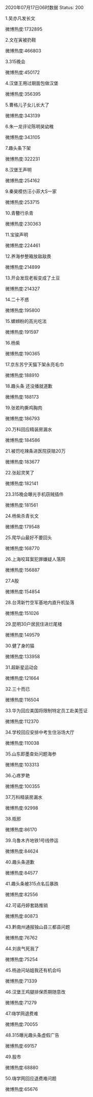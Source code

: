 2020年07月17日06时数据
Status: 200

1.吴亦凡发长文

微博热度:1732895

2.文在寅被扔鞋

微博热度:466803

3.315晚会

微博热度:450172

4.汉堡王用过期面包做汉堡

微博热度:356395

5.曹格儿子女儿长大了

微博热度:343139

6.朱一龙评论陈明昊幼稚

微博热度:343105

7.趣头条下架

微博热度:322231

8.汉堡王声明

微博热度:254162

9.秦昊模仿汪小菲大S一家

微博热度:253715

10.青簪行杀青

微博热度:230363

11.宝骏声明

微博热度:224461

12.养海参整箱放敌敌畏

微博热度:214899

13.开会发现老板变成了土豆

微博热度:214327

14.二十不惑

微博热度:195800

15.螺蛳粉的高光吃法

微博热度:191597

16.杨紫

微博热度:190365

17.京东苏宁天猫下架永亮毛巾

微博热度:188910

18.趣头条 还没播就道歉

微博热度:188173

19.张若昀撕鸡胸肉

微博热度:186793

20.万科回应精装房漏水

微博热度:184586

21.被罚吃辣条进医院获赔20万

微博热度:183677

22.张起灵笑了

微博热度:182141

23.315晚会曝光手机窃贼插件

微博热度:181561

24.杨紫杀青长文

微博热度:179548

25.爬华山最好不要回头

微博热度:168770

26.上海咬耳案犯罪嫌疑人落网

微博热度:156887

27.A股

微博热度:154854

28.台湾新竹空军基地内直升机坠落

微博热度:151026

29.昆明30户居民住进烂尾楼

微博热度:149579

30.健了身的猫

微博热度:133958

31.超新星运动会

微博热度:121664

32.三十而已

微博热度:116504

33.华为回应美国将限制特定员工赴美签证

微博热度:112370

34.学校回应安排中考生住浴场大厅

微博热度:110038

35.山东即墨查处问题海参

微博热度:103313

36.心疼罗艳

微博热度:100355

37.万科精装房漏水

微博热度:92998

38.瓶邪

微博热度:86170

39.乌鲁木齐地铁1号线停运

微博热度:84624

40.趣头条道歉

微博热度:84577

41.趣头条被315点名后暴跌

微博热度:82556

42.可诺丹婷套路推销

微博热度:80873

43.黔南州通报独山县三都县问题

微博热度:76762

44.刘丧气死我了

微博热度:75254

45.杨迪问站姐我还有机会吗

微博热度:71339

46.汉堡王鸡腿排保质期随意改

微博热度:71279

47.嗨学网退费难

微博热度:70055

48.315曝光趣头条虚假广告

微博热度:69157

49.股市

微博热度:68880

50.嗨学网回应退费难问题

微博热度:65676

